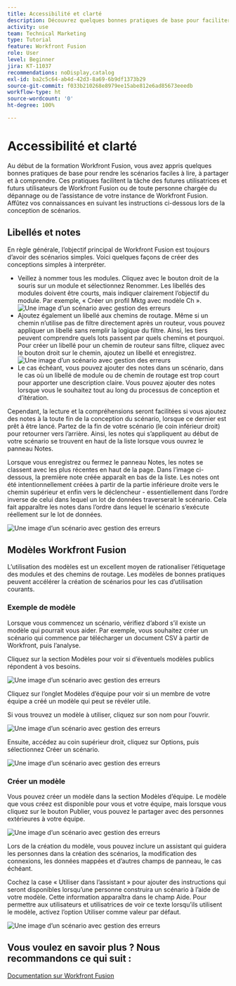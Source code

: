 ```yaml
---
title: Accessibilité et clarté
description: Découvrez quelques bonnes pratiques de base pour faciliter la lecture, le partage et la compréhension des scénarios.
activity: use
team: Technical Marketing
type: Tutorial
feature: Workfront Fusion
role: User
level: Beginner
jira: KT-11037
recommendations: noDisplay,catalog
exl-id: ba2c5c64-ab4d-42d3-8a69-6b9df1373b29
source-git-commit: f033b210268e8979ee15abe812e6ad85673eeedb
workflow-type: ht
source-wordcount: '0'
ht-degree: 100%

---
```


# Accessibilité et clarté

Au début de la formation Workfront Fusion, vous avez appris quelques bonnes pratiques de base pour rendre les scénarios faciles à lire, à partager et à comprendre. Ces pratiques facilitent la tâche des futures utilisatrices et futurs utilisateurs de Workfront Fusion ou de toute personne chargée du dépannage ou de l’assistance de votre instance de Workfront Fusion. Affûtez vos connaissances en suivant les instructions ci-dessous lors de la conception de scénarios.

## Libellés et notes

En règle générale, l’objectif principal de Workfront Fusion est toujours d’avoir des scénarios simples. Voici quelques façons de créer des conceptions simples à interpréter.

* Veillez à nommer tous les modules. Cliquez avec le bouton droit de la souris sur un module et sélectionnez Renommer. Les libellés des modules doivent être courts, mais indiquer clairement l’objectif du module. Par exemple, « Créer un profil Mktg avec modèle Ch ».
  ![Une image d’un scénario avec gestion des erreurs](assets/design-optimization-and-testing-1.png)
* Ajoutez également un libellé aux chemins de routage. Même si un chemin n’utilise pas de filtre directement après un routeur, vous pouvez appliquer un libellé sans remplir la logique du filtre. Ainsi, les tiers peuvent comprendre quels lots passent par quels chemins et pourquoi. Pour créer un libellé pour un chemin de routeur sans filtre, cliquez avec le bouton droit sur le chemin, ajoutez un libellé et enregistrez.
  ![Une image d’un scénario avec gestion des erreurs](assets/design-optimization-and-testing-2.png)
* Le cas échéant, vous pouvez ajouter des notes dans un scénario, dans le cas où un libellé de module ou de chemin de routage est trop court pour apporter une description claire. Vous pouvez ajouter des notes lorsque vous le souhaitez tout au long du processus de conception et d’itération.

Cependant, la lecture et la compréhensions seront facilitées si vous ajoutez des notes à la toute fin de la conception du scénario, lorsque ce dernier est prêt à être lancé. Partez de la fin de votre scénario (le coin inférieur droit) pour retourner vers l’arrière. Ainsi, les notes qui s’appliquent au début de votre scénario se trouvent en haut de la liste lorsque vous ouvrez le panneau Notes.

Lorsque vous enregistrez ou fermez le panneau Notes, les notes se classent avec les plus récentes en haut de la page. Dans l’image ci-dessous, la première note créée apparaît en bas de la liste. Les notes ont été intentionnellement créées à partir de la partie inférieure droite vers le chemin supérieur et enfin vers le déclencheur - essentiellement dans l’ordre inverse de celui dans lequel un lot de données traverserait le scénario. Cela fait apparaître les notes dans l’ordre dans lequel le scénario s’exécute réellement sur le lot de données.

![Une image d’un scénario avec gestion des erreurs](assets/design-optimization-and-testing-3.png)

## Modèles Workfront Fusion

L’utilisation des modèles est un excellent moyen de rationaliser l’étiquetage des modules et des chemins de routage. Les modèles de bonnes pratiques peuvent accélérer la création de scénarios pour les cas d’utilisation courants.

### Exemple de modèle

Lorsque vous commencez un scénario, vérifiez d’abord s’il existe un modèle qui pourrait vous aider. Par exemple, vous souhaitez créer un scénario qui commence par télécharger un document CSV à partir de Workfront, puis l’analyse.

Cliquez sur la section Modèles pour voir si d’éventuels modèles publics répondent à vos besoins.

![Une image d’un scénario avec gestion des erreurs](assets/design-optimization-and-testing-4.png)

Cliquez sur l’onglet Modèles d’équipe pour voir si un membre de votre équipe a créé un modèle qui peut se révéler utile.

Si vous trouvez un modèle à utiliser, cliquez sur son nom pour l’ouvrir.

![Une image d’un scénario avec gestion des erreurs](assets/design-optimization-and-testing-5.png)

Ensuite, accédez au coin supérieur droit, cliquez sur Options, puis sélectionnez Créer un scénario.

![Une image d’un scénario avec gestion des erreurs](assets/design-optimization-and-testing-6.png)

### Créer un modèle

Vous pouvez créer un modèle dans la section Modèles d’équipe. Le modèle que vous créez est disponible pour vous et votre équipe, mais lorsque vous cliquez sur le bouton Publier, vous pouvez le partager avec des personnes extérieures à votre équipe.

![Une image d’un scénario avec gestion des erreurs](assets/design-optimization-and-testing-7.png)

Lors de la création du modèle, vous pouvez inclure un assistant qui guidera les personnes dans la création des scénarios, la modification des connexions, les données mappées et d’autres champs de panneau, le cas échéant.

Cochez la case « Utiliser dans l’assistant » pour ajouter des instructions qui seront disponibles lorsqu’une personne construira un scénario à l’aide de votre modèle. Cette information apparaîtra dans le champ Aide. Pour permettre aux utilisateurs et utilisatrices de voir ce texte lorsqu’ils utilisent le modèle, activez l’option Utiliser comme valeur par défaut.

![Une image d’un scénario avec gestion des erreurs](assets/design-optimization-and-testing-8.png)

## Vous voulez en savoir plus ? Nous recommandons ce qui suit :

[Documentation sur Workfront Fusion](https://experienceleague.adobe.com/docs/workfront/using/adobe-workfront-fusion/workfront-fusion-2.html?lang=fr)
